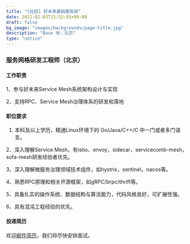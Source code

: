 ```yaml
---
title: "[社招] 好未来基础服务部"
date: 2021-02-03T15:52:03+08:00
draft: false
bg_image: "images/backgrounds/page-title.jpg"
description: "Base 地：北京"
type: "notice"
---
```


### 服务网格研发工程师（北京）

#### 工作职责

1、参与好未来Service Mesh系统架构设计与实现

2、支持RPC、Service Mesh治理体系的研发和落地

#### 职位要求

1. 本科及以上学历，精通Linux环境下的 Go/Java/C++/C 中一门或者多门语言。

2、深入理解Service Mesh，有istio、envoy，sidecar，servicecomb-mesh，sofa-mesh研发经验者优先。

3、深入理解微服务治理领域技术组件，如hystrix，sentinel，nacos等。

4、熟悉RPC原理和相关开源框架，如gRPC/brpc/thrift等。

5、具备扎实的操作系统、数据结构与算法能力，代码风格良好，可扩展性强。

6、具有混沌工程经验的优先。


#### 投递简历

欢迎[邮件简历](mailto:liujiangtao@tal.com)，我们将尽快安排面试。
